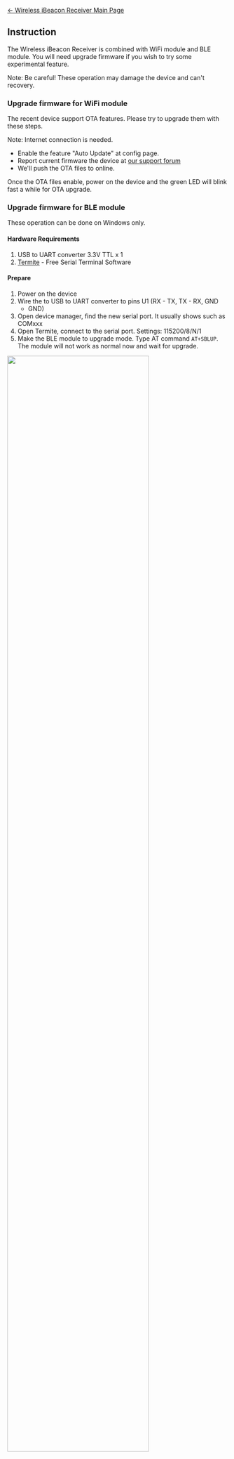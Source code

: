 [← Wireless iBeacon Receiver Main
Page](Wireless_iBeacon_Receiver.md)

## Instruction

The Wireless iBeacon Receiver is combined with WiFi module and BLE
module. You will need upgrade firmware if you wish to try some
experimental feature.

Note: Be careful\! These operation may damage the device and can't
recovery.

### Upgrade firmware for WiFi module

The recent device support OTA features. Please try to upgrade them with
these steps.

Note: Internet connection is needed.

  - Enable the feature "Auto Update" at config page.
  - Report current firmware the device at [our support
    forum](http://bbs.aprbrother.com/c/wifi)
  - We'll push the OTA files to online.

Once the OTA files enable, power on the device and the green LED will
blink fast a while for OTA upgrade.

### Upgrade firmware for BLE module

These operation can be done on Windows only.

#### Hardware Requirements

1.  USB to UART converter 3.3V TTL x 1
2.  [Termite](http://www.compuphase.com/software_termite.htm) - Free
    Serial Terminal Software

#### Prepare

1.  Power on the device
2.  Wire the to USB to UART converter to pins U1 (RX - TX, TX - RX, GND
    - GND)
3.  Open device manager, find the new serial port. It usually shows such
    as COMxxx
4.  Open Termite, connect to the serial port. Settings: 115200/8/N/1
5.  Make the BLE module to upgrade mode. Type AT command `AT+SBLUP`. The
    module will not work as normal now and wait for upgrade.

<img src=//i1.aprbrother.com/beacon-rx.jpg width="80%">

#### Start upgrade

1.  Download the [SerialBootTool from
    TI](http://processors.wiki.ti.com/images/6/64/SerialBootTool_1_3_2.zip)
2.  Don't forget to close the software termite. It may block the serial
    port.
3.  Open the SerialBootTool, Choose the serial port and the firmware
4.  Click "Load Image"

Wait a while. You will see the words "Download completed successfully".
You've done\!

#### Firmware for BLE module

  - [firmware 1.2.7 for BLE
    module](//i1.aprbrother.com/sniffer-ebl-gpio-1.2.7.bin)
